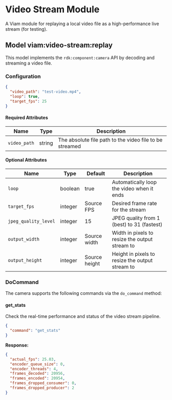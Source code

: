 # Video Stream Module
A Viam module for replaying a local video file as a high-performance live stream (for testing).

## Model viam:video-stream:replay
This model implements the `rdk:component:camera` API by decoding and streaming a video file.

### Configuration

```json
{
  "video_path": "test-video.mp4",
  "loop": true,
  "target_fps": 25
}
```

#### Required Attributes

| Name | Type | Description |
|------|------|-----------|
| `video_path` | string | The absolute file path to the video file to be streamed |

#### Optional Attributes

| Name | Type | Default | Description |
|------|------|-----------|-------------|
| `loop` | boolean | true | Automatically loop the video when it ends |
| `target_fps` | integer | Source FPS | Desired frame rate for the stream |
| `jpeg_quality_level` | integer | 15 | JPEG quality from 1 (best) to 31 (fastest) |
| `output_width` | integer | Source width | Width in pixels to resize the output stream to |
| `output_height` | integer | Source height | Height in pixels to resize the output stream to |


### DoCommand

The camera supports the following commands via the `do_command` method:

#### get_stats
Check the real-time performance and status of the video stream pipeline.

```json
{
  "command": "get_stats"
}
```

**Response:**
```json
{
  "actual_fps": 25.03,
  "encoder_queue_size": 0,
  "encoder_threads": 4,
  "frames_decoded": 20956,
  "frames_encoded": 20954,
  "frames_dropped_consumer": 0,
  "frames_dropped_producer": 2
}
```
